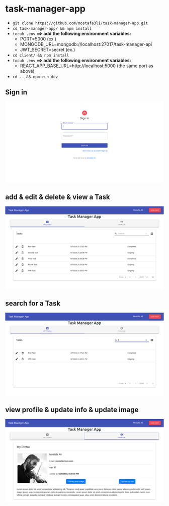 # task-manager-app
- `git clone https://github.com/mostafa3li/task-manager-app.git`
- `cd task-manager-app/ && npm install`
- `tocuh .env`
**==> add the following environment variables:**
    - PORT=5000 (ex.)
    - MONGODB_URL=mongodb://localhost:27017/task-manager-api
    - JWT_SECRET=secret (ex.)
- `cd client/ && npm install`
- `tocuh .env`
**==> add the following environment variables:**
    - REACT_APP_BASE_URL=http://localhost:5000 (the same port as above)
- `cd .. && npm run dev`

## Sign in
![](screenshots/1.png)

## add & edit & delete & view a Task
![](screenshots/2.png)
## search for a Task
![](screenshots/3.png)
## view profile & update info & update image
![](screenshots/4.png)
